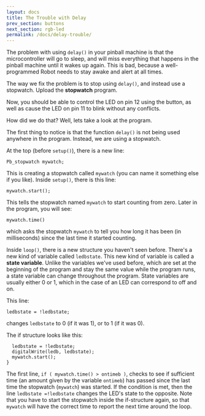 ```yaml
---
layout: docs
title: The Trouble with Delay
prev_section: buttons
next_section: rgb-led
permalink: /docs/delay-trouble/
---
```


The problem with using ```delay()``` in your pinball machine is that the
microcontroller will go to sleep, and will miss everything that
happens in the pinball machine until it wakes up again. This is bad,
because a well-programmed Robot needs to stay awake and alert at
all times.

The way we fix the problem is to stop using ```delay()```, and instead use a stopwatch. Upload the **stopwatch** program.

Now, you should be able to control the LED on pin 12 using the button, as well as cause the LED on pin 11 to blink without any conflicts.

How did we do that? Well, lets take a look at the program.

The first thing to notice is that the function ```delay()``` is not being
used anywhere in the program. Instead, we are using a stopwatch.

At the top (before ```setup()```), there is a new line:

```
Pb_stopwatch mywatch;
```

This is creating a stopwatch called ```mywatch``` (you can name it
something else if you like). Inside ```setup()```, there is this line:

```
mywatch.start();
```

This tells the stopwatch named ```mywatch``` to start counting from zero. Later in the program, you will see:

```
mywatch.time()
```

which asks the stopwatch ```mywatch``` to tell you how long it has been (in milliseconds) since the last time it started counting.

Inside ```loop()```, there is a new structure you haven't seen before. There's a new kind of variable called ```ledbstate```. This new kind of variable is called a **state variable**. Unlike the variables we've used before, which are set at the beginning of the program and stay the same value while the program runs, a state variable can change throughout the program. State variables are usually either 0 or 1, which in the case of an LED can correspond to off and on. 

This line:

```
ledbstate = !ledbstate;
```

changes ```ledbstate``` to 0 (if it was 1), or to 1 (if it was 0).

The if structure looks like this:

```if ( mywatch.time() > ontimeb ) {
  ledbstate = !ledbstate;
  digitalWrite(ledb, ledbstate);
  mywatch.start();
}
```

The first line, ```if ( mywatch.time() > ontimeb )```, checks to see if sufficient time (an amount given by the variable ```ontimeb```) has passed since the last time the stopwatch (```mywatch```) was started. If the condition is met, then the line ```ledbstate =!ledbstate``` changes the LED's state to the opposite. Note that you have to start the stopwatch inside the if-structure again, so that ```mywatch``` will have the correct time to report the next time around the loop. 
